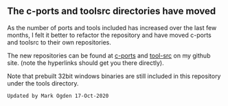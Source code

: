 ## The c-ports and toolsrc directories have moved

As the number of ports and tools included has increased over the last few months, I felt it better to refactor the repository and have moved c-ports and toolsrc to their own repositories.

The new repositories can be found at  [c-ports](https://github.com/ogdenpm/c-ports) and [tool-src](https://github.com/ogdenpm/tool-src) on my github site. (note the hyperlinks should get you there directly).

Note that prebuilt 32bit windows binaries are still included in this repository under the tools directory.

```
Updated by Mark Ogden 17-Oct-2020
```

